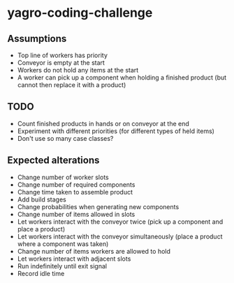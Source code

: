 # yagro-coding-challenge

## Assumptions

- Top line of workers has priority
- Conveyor is empty at the start
- Workers do not hold any items at the start
- A worker can pick up a component when holding a finished product (but cannot then replace it with a product)

## TODO

- Count finished products in hands or on conveyor at the end
- Experiment with different priorities (for different types of held items)
- Don't use so many case classes?

## Expected alterations

- Change number of worker slots
- Change number of required components
- Change time taken to assemble product
- Add build stages
- Change probabilities when generating new components
- Change number of items allowed in slots
- Let workers interact with the conveyor twice (pick up a component and place a product)
- Let workers interact with the conveyor simultaneously (place a product where a component was taken)
- Change number of items workers are allowed to hold
- Let workers interact with adjacent slots
- Run indefinitely until exit signal
- Record idle time